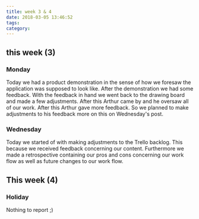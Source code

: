 ```yaml
---
title: week 3 & 4
date: 2018-03-05 13:46:52
tags:
category:
---
```


## this week (3)

### Monday 
Today we had a product demonstration in the sense of how we foresaw the application was supposed to look like. After the demonstration we had some feedback. 
With the feedback in hand we went back to the drawing board and made a few adjustments. After this Arthur came by and he oversaw all of our work.
After this Arthur gave more feedback. So we planned to make adjustments to his feedback more on this on Wednesday's post.

### Wednesday
Today we started of with making adjustments to the Trello backlog. This because we received feedback concerning our content.
Furthermore we made a retrospective containing our pros and cons concerning our work flow as well as future changes to our work flow. 

## This week (4)

### Holiday 
Nothing to report ;)